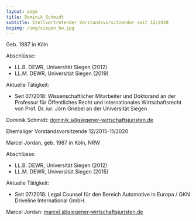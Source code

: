 ```yaml
---
layout: page
title: Dominik Schmidt
subtitle: Stellvertretender Vorstandsvorsitzender seit 12/2020
bigimg: /img/siegen_bw.jpg
---
```



Geb. 1987 in Köln

Abschlüsse:

  * LL.B. DEWR, Universität Siegen (2012)
  * LL.M. DEWR, Universität Siegen (2019)

Aktuelle Tätigkeit:

  * Seit 07/2018: Wissenschaftlicher Mitarbeiter und Doktorand an der Professur für Öffentliches Recht und Internationales Wirtschaftsrecht von Prof. Dr. iur. Jörn Griebel an der Universität Siegen

Dominik Schmidt: <dominik.s@siegener-wirtschaftsjuristen.de>




Ehemaliger Vorstandsvorsitzende 12/2015-11/2020

Marcel Jordan, geb. 1987 in Köln, NRW

Abschlüsse:

  * LL.B. DEWR, Universität Siegen (2012)
  * LL.M. DEWR, Universität Siegen (2015)

Aktuelle Tätigkeit:

  * Seit 07/2018: Legal Counsel für den Bereich Automotive in Europa / GKN Driveline International GmbH.

Marcel Jordan: <marcel.j@siegener-wirtschaftsjuristen.de>


